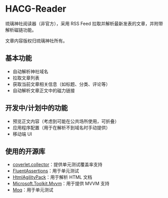 # HACG-Reader
琉璃神社阅读器（非官方），采用 RSS Feed 拉取并解析最新发表的文章，并附带解析磁链功能。

文章内容版权归琉璃神社所有。

## 基本功能
- 自动解析神社域名
- 拉取文章列表
- 获取当前文章相关信息（如标题、分类、评论等）
- 自动解析文章正文中的磁力链接

## 开发中/计划中的功能
- 预览正文内容（考虑到可能在公共场所使用，可折叠）
- 应用程序配置（用于在解析不到域名时手动提供）
- 移动端 UI

## 使用的开源库
- [coverlet.collector](https://www.nuget.org/packages/coverlet.collector)：提供单元测试覆盖率支持
- [FluentAssertions](https://www.nuget.org/packages/FluentAssertions)：用于单元测试
- [HtmlAgilityPack](https://www.nuget.org/packages/HtmlAgilityPack)：用于解析 HTML 文档
- [Microsoft.Toolkit.Mvvm](https://www.nuget.org/packages/Microsoft.Toolkit.Mvvm)：用于提供 MVVM 支持
- [Moq](https://www.nuget.org/packages/Moq)：用于单元测试
